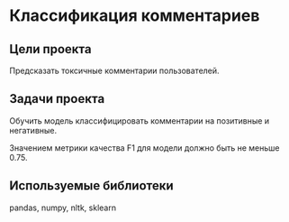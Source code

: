 # Классификация комментариев
## Цели проекта
Предсказать токсичные комментарии пользователей.

## Задачи проекта
Обучить модель классифицировать комментарии на позитивные и негативные.

Значением метрики качества F1 для модели должно быть не меньше 0.75.

## Используемые библиотеки
pandas, numpy, nltk, sklearn
